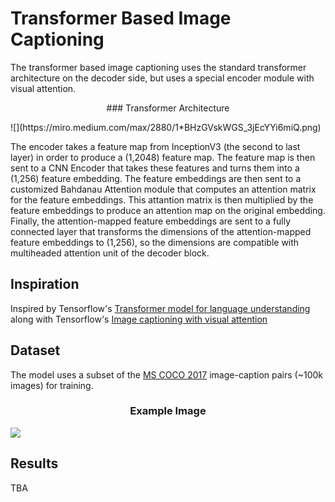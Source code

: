 
# Transformer Based Image Captioning

The transformer based image captioning uses the standard transformer architecture on the decoder side, but uses a special encoder module with visual attention. 

<p align="center">
### Transformer Architecture
</p>
![](https://miro.medium.com/max/2880/1*BHzGVskWGS_3jEcYYi6miQ.png)

The encoder takes a feature map from InceptionV3 (the second to last layer) in order to produce a (1,2048) feature map. The feature map is then sent to a CNN Encoder that takes these features and turns them into a (1,256) feature embedding. The feature embeddings are then sent to a customized Bahdanau Attention module that computes an attention matrix for the feature embeddings. This attantion matrix is then multiplied by the feature embeddings to produce an attention map on the original embedding. Finally, the attention-mapped feature embeddings are sent to a fully connected layer that transforms the dimensions of the attention-mapped feature embeddings to (1,256), so the dimensions are compatible with multiheaded attention unit of the decoder block.
## Inspiration
Inspired by Tensorflow's [Transformer model for language understanding](https://www.tensorflow.org/tutorials/text/transformer)
along with Tensorflow's [Image captioning with visual attention](https://www.tensorflow.org/tutorials/text/image_captioning)

## Dataset
The model uses a subset of the [MS COCO 2017](https://cocodataset.org/#home) image-caption pairs (~100k images) for training. 

### <center>Example Image</center>
![](https://www.researchgate.net/profile/Konda-Reddy-Mopuri/publication/317164046/figure/fig1/AS:498120245956609@1495772529994/Sample-image-caption-pairs-from-MSCOCO-dataset-11-The-caption-gives-more-information.png)

## Results
TBA
